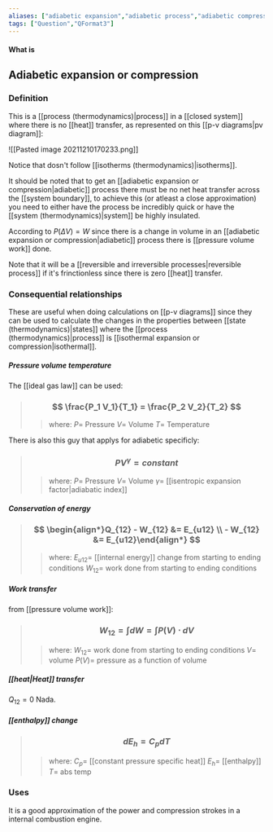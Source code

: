 ```yaml
---
aliases: ["adiabetic expansion","adiabetic process","adiabetic compression","no heat transfer process","adiabetic"]
tags: ["Question","QFormat3"]
---
```


#### What is
## Adiabetic expansion or compression
### Definition
This is a [[process (thermodynamics)|process]] in a [[closed system]] where there is no [[heat]] transfer, as represented on this [[p-v diagrams|pv diagram]]:

![[Pasted image 20211210170233.png]]

Notice that dosn't follow [[isotherms (thermodynamics)|isotherms]].

It should be noted that to get  an [[adiabetic expansion or compression|adiabetic]] process there must be no net heat transfer across the [[system boundary]], to achieve this (or atleast a close approximation) you need to either have the process be incredibly quick or have the [[system (thermodynamics)|system]] be highly insulated.

According to $P(\Delta V)=W$ since there is a change in volume in an [[adiabetic expansion or compression|adiabetic]] process there is [[pressure volume work]] done.

Note that it will be a [[reversible and irreversible processes|reversible process]] if it's frinctionless since there is zero [[heat]] transfer.

### Consequential relationships
These are useful when doing calculations on [[p-v diagrams]] since they can be used to calculate the changes in the properties between [[state (thermodynamics)|states]] where the [[process (thermodynamics)|process]] is [[isothermal expansion or compression|isothermal]].

##### Pressure volume temperature
The [[ideal gas law]] can be used:
> ### $$ \frac{P_1 V_1}{T_1} = \frac{P_2 V_2}{T_2} $$ 
>> where:
>> $P=$ Pressure
>> $V=$ Volume
>> $T=$ Temperature

There is also this guy that applys for adiabetic specificly:
> ### $$ PV^{\gamma} = constant $$ 
>> where:
>> $P=$ Pressure
>> $V=$ Volume
>> $\gamma=$ [[isentropic expansion factor|adiabatic index]]

##### Conservation of energy
> ### $$ \begin{align*}Q_{12} - W_{12} &= E_{u12} \\ - W_{12} &= E_{u12}\end{align*} $$ 
>> where:
>> $E_{u12}=$ [[internal energy]] change from starting to ending conditions
>> $W_{12}=$ work done from starting to ending conditions

##### Work transfer
from [[pressure volume work]]:
> ### $$ W_{12} = \int dW = \int P(V) \cdot dV $$ 
>> where:
>> $W_{12}=$ work done from starting to ending conditions
>> $V=$ volume
>> $P(V)=$ pressure as a function of volume

##### [[heat|Heat]] transfer
$Q_{12}=0$
Nada.

##### [[enthalpy]] change
> ### $$ d E_{h} = C_{p} dT $$ 
>> where:
>> $C_{p}=$ [[constant pressure specific heat]]
>> $E_{h}=$ [[enthalpy]] 
>> $T=$ abs temp

### Uses
It is a good approximation of the power and compression strokes in a internal combustion engine.
